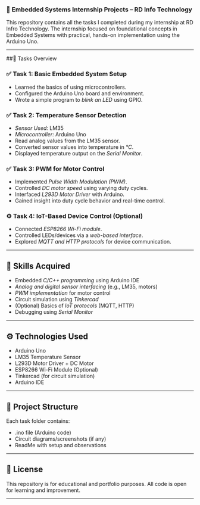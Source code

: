 ### 🔧 Embedded Systems Internship Projects – RD Info Technology

This repository contains all the tasks I completed during my internship at RD Infro Technology. The internship focused on foundational concepts in Embedded Systems with practical, hands-on implementation using the Arduino Uno.

---

##📁 Tasks Overview

### ✅ Task 1: Basic Embedded System Setup
- Learned the basics of using microcontrollers.
- Configured the Arduino Uno board and environment.
- Wrote a simple program to *blink an LED* using GPIO.

### ✅ Task 2: Temperature Sensor Detection
- *Sensor Used:* LM35  
- *Microcontroller:* Arduino Uno  
- Read analog values from the LM35 sensor.
- Converted sensor values into temperature in *°C*.
- Displayed temperature output on the *Serial Monitor*.

### ✅ Task 3: PWM for Motor Control
- Implemented *Pulse Width Modulation (PWM)*.
- Controlled *DC motor speed* using varying duty cycles.
- Interfaced *L293D Motor Driver* with Arduino.
- Gained insight into duty cycle behavior and real-time control.

### ⚙️ Task 4: IoT-Based Device Control (Optional)
- Connected *ESP8266 Wi-Fi module*.
- Controlled LEDs/devices via a *web-based interface*.
- Explored *MQTT and HTTP protocols* for device communication.

---

## 🧠 Skills Acquired
- Embedded *C/C++ programming* using Arduino IDE  
- *Analog and digital sensor interfacing* (e.g., LM35, motors)  
- *PWM implementation* for motor control  
- Circuit simulation using *Tinkercad*  
- (Optional) Basics of *IoT protocols* (MQTT, HTTP)  
- Debugging using *Serial Monitor*

---

## ⚙️ Technologies Used
- Arduino Uno  
- LM35 Temperature Sensor  
- L293D Motor Driver + DC Motor  
- ESP8266 Wi-Fi Module (Optional)  
- Tinkercad (for circuit simulation)  
- Arduino IDE  

---

## 📌 Project Structure
Each task folder contains:
- .ino file (Arduino code)
- Circuit diagrams/screenshots (if any)
- ReadMe with setup and observations

---

## 📜 License
This repository is for educational and portfolio purposes. All code is open for learning and improvement.

---
